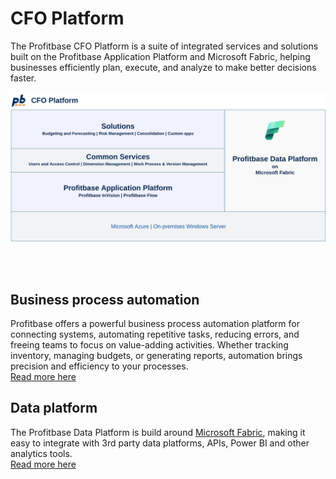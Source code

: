
# CFO Platform

The Profitbase CFO Platform is a suite of integrated services and solutions built on the Profitbase Application Platform and Microsoft Fabric, helping businesses efficiently plan, execute, and analyze to make better decisions faster. 

![img](/images/cfo-platform/CFO-Platform-Overview.svg)

<br/>
<br/>

## Business process automation

Profitbase offers a powerful business process automation platform for connecting systems, automating repetitive tasks, reducing errors, and freeing teams to focus on value-adding activities. Whether tracking inventory, managing budgets, or generating reports, automation brings precision and efficiency to your processes.  
[Read more here](../cfo-platform/business-process-automation/overview.md)


## Data platform

The Profitbase Data Platform is build around [Microsoft Fabric](https://learn.microsoft.com/en-us/fabric/), making it easy to integrate with 3rd party data platforms, APIs, Power BI and other analytics tools.  
[Read more here](../cfo-platform/data-platform/overview.md)



